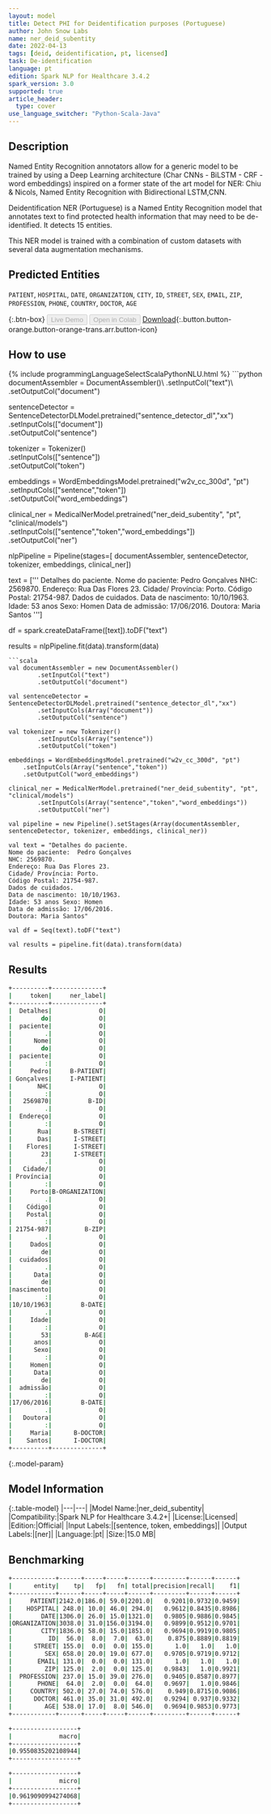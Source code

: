 ```yaml
---
layout: model
title: Detect PHI for Deidentification purposes (Portuguese)
author: John Snow Labs
name: ner_deid_subentity
date: 2022-04-13
tags: [deid, deidentification, pt, licensed]
task: De-identification
language: pt
edition: Spark NLP for Healthcare 3.4.2
spark_version: 3.0
supported: true
article_header:
  type: cover
use_language_switcher: "Python-Scala-Java"
---
```


## Description

Named Entity Recognition annotators allow for a generic model to be trained by using a Deep Learning architecture (Char CNNs - BiLSTM - CRF - word embeddings) inspired on a former state of the art model for NER: Chiu & Nicols, Named Entity Recognition with Bidirectional LSTM,CNN. 

Deidentification NER (Portuguese) is a Named Entity Recognition model that annotates text to find protected health information that may need to be de-identified. It detects 15 entities.

This NER model is trained with a combination of custom datasets with several data augmentation mechanisms.

## Predicted Entities

`PATIENT`, `HOSPITAL`, `DATE`, `ORGANIZATION`, `CITY`, `ID`, `STREET`, `SEX`, `EMAIL`, `ZIP`, `PROFESSION`, `PHONE`, `COUNTRY`, `DOCTOR`, `AGE`

{:.btn-box}
<button class="button button-orange" disabled>Live Demo</button>
<button class="button button-orange" disabled>Open in Colab</button>
[Download](https://s3.amazonaws.com/auxdata.johnsnowlabs.com/clinical/models/ner_deid_subentity_pt_3.4.2_3.0_1649840643338.zip){:.button.button-orange.button-orange-trans.arr.button-icon}

## How to use



<div class="tabs-box" markdown="1">
{% include programmingLanguageSelectScalaPythonNLU.html %}
```python
documentAssembler = DocumentAssembler()\
        .setInputCol("text")\
        .setOutputCol("document")
        
sentenceDetector = SentenceDetectorDLModel.pretrained("sentence_detector_dl","xx")\
        .setInputCols(["document"])\
        .setOutputCol("sentence")

tokenizer = Tokenizer()\
        .setInputCols(["sentence"])\
        .setOutputCol("token")

embeddings = WordEmbeddingsModel.pretrained("w2v_cc_300d", "pt")\
	.setInputCols(["sentence","token"])\
	.setOutputCol("word_embeddings")

clinical_ner = MedicalNerModel.pretrained("ner_deid_subentity", "pt", "clinical/models")\
        .setInputCols(["sentence","token","word_embeddings"])\
        .setOutputCol("ner")

nlpPipeline = Pipeline(stages=[
        documentAssembler,
        sentenceDetector,
        tokenizer,
        embeddings,
        clinical_ner])

text = ['''
Detalhes do paciente.
Nome do paciente:  Pedro Gonçalves
NHC: 2569870.
Endereço: Rua Das Flores 23.
Cidade/ Província: Porto.
Código Postal: 21754-987.
Dados de cuidados.
Data de nascimento: 10/10/1963.
Idade: 53 anos Sexo: Homen
Data de admissão: 17/06/2016.
Doutora: Maria Santos
''']

df = spark.createDataFrame([text]).toDF("text")

results = nlpPipeline.fit(data).transform(data)
```
```scala
val documentAssembler = new DocumentAssembler()
        .setInputCol("text")
        .setOutputCol("document")

val sentenceDetector = SentenceDetectorDLModel.pretrained("sentence_detector_dl","xx")
        .setInputCols(Array("document"))
        .setOutputCol("sentence")

val tokenizer = new Tokenizer()
        .setInputCols(Array("sentence"))
        .setOutputCol("token")

embeddings = WordEmbeddingsModel.pretrained("w2v_cc_300d", "pt")
	.setInputCols(Array("sentence","token"))
	.setOutputCol("word_embeddings")

clinical_ner = MedicalNerModel.pretrained("ner_deid_subentity", "pt", "clinical/models")
        .setInputCols(Array("sentence","token","word_embeddings"))
        .setOutputCol("ner")

val pipeline = new Pipeline().setStages(Array(documentAssembler, sentenceDetector, tokenizer, embeddings, clinical_ner))

val text = "Detalhes do paciente.
Nome do paciente:  Pedro Gonçalves
NHC: 2569870.
Endereço: Rua Das Flores 23.
Cidade/ Província: Porto.
Código Postal: 21754-987.
Dados de cuidados.
Data de nascimento: 10/10/1963.
Idade: 53 anos Sexo: Homen
Data de admissão: 17/06/2016.
Doutora: Maria Santos"

val df = Seq(text).toDF("text")

val results = pipeline.fit(data).transform(data)
```
</div>

## Results

```bash
+----------+--------------+
|     token|     ner_label|
+----------+--------------+
|  Detalhes|             O|
|        do|             O|
|  paciente|             O|
|         .|             O|
|      Nome|             O|
|        do|             O|
|  paciente|             O|
|         :|             O|
|     Pedro|     B-PATIENT|
| Gonçalves|     I-PATIENT|
|       NHC|             O|
|         :|             O|
|   2569870|          B-ID|
|         .|             O|
|  Endereço|             O|
|         :|             O|
|       Rua|      B-STREET|
|       Das|      I-STREET|
|    Flores|      I-STREET|
|        23|      I-STREET|
|         .|             O|
|   Cidade/|             O|
| Província|             O|
|         :|             O|
|     Porto|B-ORGANIZATION|
|         .|             O|
|    Código|             O|
|    Postal|             O|
|         :|             O|
| 21754-987|         B-ZIP|
|         .|             O|
|     Dados|             O|
|        de|             O|
|  cuidados|             O|
|         .|             O|
|      Data|             O|
|        de|             O|
|nascimento|             O|
|         :|             O|
|10/10/1963|        B-DATE|
|         .|             O|
|     Idade|             O|
|         :|             O|
|        53|         B-AGE|
|      anos|             O|
|      Sexo|             O|
|         :|             O|
|     Homen|             O|
|      Data|             O|
|        de|             O|
|  admissão|             O|
|         :|             O|
|17/06/2016|        B-DATE|
|         .|             O|
|   Doutora|             O|
|         :|             O|
|     Maria|      B-DOCTOR|
|    Santos|      I-DOCTOR|
+----------+--------------+
```

{:.model-param}
## Model Information

{:.table-model}
|---|---|
|Model Name:|ner_deid_subentity|
|Compatibility:|Spark NLP for Healthcare 3.4.2+|
|License:|Licensed|
|Edition:|Official|
|Input Labels:|[sentence, token, embeddings]|
|Output Labels:|[ner]|
|Language:|pt|
|Size:|15.0 MB|

## Benchmarking

```bash
+------------+------+-----+-----+------+---------+------+------+
|      entity|    tp|   fp|   fn| total|precision|recall|    f1|
+------------+------+-----+-----+------+---------+------+------+
|     PATIENT|2142.0|186.0| 59.0|2201.0|   0.9201|0.9732|0.9459|
|    HOSPITAL| 248.0| 10.0| 46.0| 294.0|   0.9612|0.8435|0.8986|
|        DATE|1306.0| 26.0| 15.0|1321.0|   0.9805|0.9886|0.9845|
|ORGANIZATION|3038.0| 31.0|156.0|3194.0|   0.9899|0.9512|0.9701|
|        CITY|1836.0| 58.0| 15.0|1851.0|   0.9694|0.9919|0.9805|
|          ID|  56.0|  8.0|  7.0|  63.0|    0.875|0.8889|0.8819|
|      STREET| 155.0|  0.0|  0.0| 155.0|      1.0|   1.0|   1.0|
|         SEX| 658.0| 20.0| 19.0| 677.0|   0.9705|0.9719|0.9712|
|       EMAIL| 131.0|  0.0|  0.0| 131.0|      1.0|   1.0|   1.0|
|         ZIP| 125.0|  2.0|  0.0| 125.0|   0.9843|   1.0|0.9921|
|  PROFESSION| 237.0| 15.0| 39.0| 276.0|   0.9405|0.8587|0.8977|
|       PHONE|  64.0|  2.0|  0.0|  64.0|   0.9697|   1.0|0.9846|
|     COUNTRY| 502.0| 27.0| 74.0| 576.0|    0.949|0.8715|0.9086|
|      DOCTOR| 461.0| 35.0| 31.0| 492.0|   0.9294| 0.937|0.9332|
|         AGE| 538.0| 17.0|  8.0| 546.0|   0.9694|0.9853|0.9773|
+------------+------+-----+-----+------+---------+------+------+

+------------------+
|             macro|
+------------------+
|0.9550835202108944|
+------------------+

+------------------+
|             micro|
+------------------+
|0.9619090994274068|
+------------------+
```
